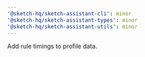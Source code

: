 ```yaml
---
'@sketch-hq/sketch-assistant-cli': minor
'@sketch-hq/sketch-assistant-types': minor
'@sketch-hq/sketch-assistant-utils': minor
---
```


Add rule timings to profile data.
